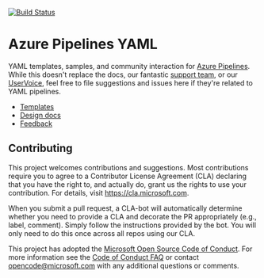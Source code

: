 [![Build Status](https://dev.azure.com/roselyncterawe/pipeline_azdevops/_apis/build/status/roselynann.azure-pipelines-yaml?branchName=master)](https://dev.azure.com/roselyncterawe/pipeline_azdevops/_build/latest?definitionId=1&branchName=master)
# Azure Pipelines YAML

YAML templates, samples, and community interaction for [Azure Pipelines](https://docs.microsoft.com/azure/devops/pipelines/).
While this doesn't replace the docs, our fantastic [support team](https://azure.microsoft.com/support/devops/), or our [UserVoice](https://visualstudio.uservoice.com/forums/330519-visual-studio-team-services), feel free to file suggestions and issues here if they're related to YAML pipelines.

- [Templates](templates/)
- [Design docs](design/)
- [Feedback](https://github.com/Microsoft/azure-pipelines-yaml/issues)

## Contributing

This project welcomes contributions and suggestions.  Most contributions require you to agree to a
Contributor License Agreement (CLA) declaring that you have the right to, and actually do, grant us
the rights to use your contribution. For details, visit https://cla.microsoft.com.

When you submit a pull request, a CLA-bot will automatically determine whether you need to provide
a CLA and decorate the PR appropriately (e.g., label, comment). Simply follow the instructions
provided by the bot. You will only need to do this once across all repos using our CLA.

This project has adopted the [Microsoft Open Source Code of Conduct](https://opensource.microsoft.com/codeofconduct/).
For more information see the [Code of Conduct FAQ](https://opensource.microsoft.com/codeofconduct/faq/) or
contact [opencode@microsoft.com](mailto:opencode@microsoft.com) with any additional questions or comments.
